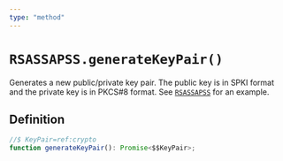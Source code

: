 ```yaml
---
type: "method"
---
```


# `RSASSAPSS.generateKeyPair()`

Generates a new public/private key pair. The public key is in SPKI format and the private key is in PKCS#8 format. See [`RSASSAPSS`](/reference/crypto/RSASSAPSS) for an example.

## Definition

```ts
//$ KeyPair=ref:crypto
function generateKeyPair(): Promise<$$KeyPair>;
```
